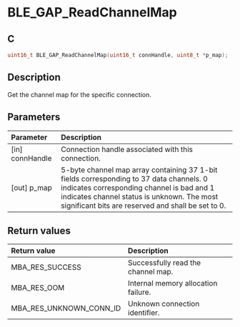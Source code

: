 # BLE_GAP_ReadChannelMap

## C

```c
uint16_t BLE_GAP_ReadChannelMap(uint16_t connHandle, uint8_t *p_map);
```

## Description

Get the channel map for the specific connection.

## Parameters

|Parameter|Description|
|:---|:---|
|\[in\] connHandle|Connection handle associated with this connection.|
|\[out\] p_map|5-byte channel map array containing 37 1-bit fields corresponding to 37 data channels. 0 indicates corresponding channel is bad and 1 indicates channel status is unknown.  The most significant bits are reserved and shall be set to 0.|

## Return values

|Return value|Description|
|:---|:---|
MBA_RES_SUCCESS|Successfully read the channel map.|
MBA_RES_OOM|Internal memory allocation failure.|
MBA_RES_UNKNOWN_CONN_ID|Unknown connection identifier.|
